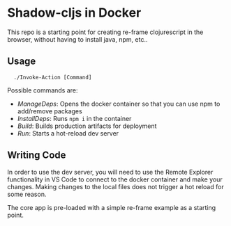 # Shadow-cljs in Docker
This repo is a starting point for creating re-frame clojurescript in the browser, without having to install java, npm, etc..

## Usage
```
  ./Invoke-Action [Command]
```

Possible commands are: 
  - *ManageDeps*: Opens the docker container so that you can use npm to add/remove packages
  - *InstallDeps*: Runs `npm i` in the container
  - *Build*: Builds production artifacts for deployment
  - *Run*: Starts a hot-reload dev server

## Writing Code
In order to use the dev server, you will need to use the Remote Explorer functionality in
VS Code to connect to the docker container and make your changes. Making changes to the local files does not trigger a hot reload for some reason.


The core app is pre-loaded with a simple re-frame example as a starting point. 